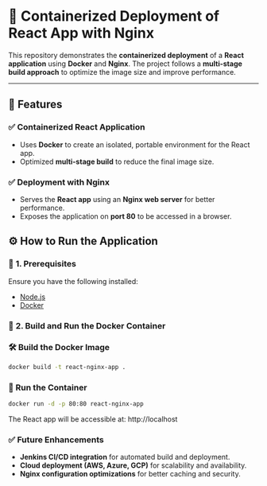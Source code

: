 # 🚀 Containerized Deployment of React App with Nginx  

This repository demonstrates the **containerized deployment** of a **React application** using **Docker** and **Nginx**. The project follows a **multi-stage build approach** to optimize the image size and improve performance.  

---

## 📌 Features  

### ✅ **Containerized React Application**  
- Uses **Docker** to create an isolated, portable environment for the React app.  
- Optimized **multi-stage build** to reduce the final image size.  

### ✅ **Deployment with Nginx**  
- Serves the **React app** using an **Nginx web server** for better performance.  
- Exposes the application on **port 80** to be accessed in a browser.  

## ⚙️ **How to Run the Application**  

### 🔹 **1. Prerequisites**  
Ensure you have the following installed:  
- [Node.js](https://nodejs.org/)  
- [Docker](https://www.docker.com/)  

### 🔹 **2. Build and Run the Docker Container**  

### 🛠️ Build the Docker Image  
```sh
docker build -t react-nginx-app .
```

### 🚀 Run the Container
```sh
docker run -d -p 80:80 react-nginx-app
```

The React app will be accessible at: http://localhost

### ✅ **Future Enhancements**  
- **Jenkins CI/CD integration** for automated build and deployment.  
- **Cloud deployment (AWS, Azure, GCP)** for scalability and availability.  
- **Nginx configuration optimizations** for better caching and security.  
